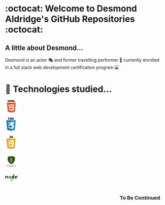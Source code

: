 # :octocat:  Welcome to Desmond Aldridge's GitHub Repositories :octocat: 

## A little about Desmond...

Desmond is an actor 🎭 and former travelling performer 🎪 currently enrolled in a full stack web development certification program.💻 

# 🌱 Technologies studied...

<img src="./HTML5_logo.png" width="40px"><br>

&nbsp;<img src="./CSS-logo.png" width="30px"><br>

&nbsp;<img src="./JavaScript-logo.png" width="30px"><br>

<img src="./mongodb-logo.png" width="40px"><br>

<img src="./node-js-logo.png" width="40px"><br>
<br>

### <marquee> To Be Continued... </marquee>



